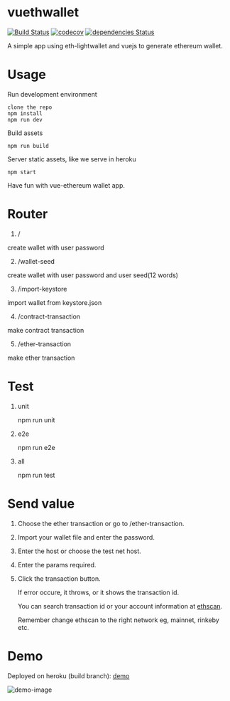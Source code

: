 # vuethwallet
[![Build Status](https://travis-ci.org/sc0Vu/vuethwallet.svg?branch=master)](https://travis-ci.org/sc0Vu/vuethwallet)
[![codecov](https://codecov.io/gh/sc0Vu/vuethwallet/branch/master/graph/badge.svg)](https://codecov.io/gh/sc0Vu/vuethwallet)
[![dependencies Status](https://david-dm.org/sc0vu/vuethwallet/status.svg)](https://david-dm.org/sc0vu/vuethwallet)

A simple app using eth-lightwallet and vuejs to generate ethereum wallet.

# Usage

Run development environment

```
clone the repo
npm install
npm run dev
```

Build assets

```
npm run build
```

Server static assets, like we serve in heroku


```
npm start
```

Have fun with vue-ethereum wallet app.

# Router

1. /

create wallet with user password

2. /wallet-seed

create wallet with user password and user seed(12 words)

3. /import-keystore

import wallet from keystore.json

4. /contract-transaction

make contract transaction

5. /ether-transaction

make ether transaction

# Test

1. unit

    npm run unit

2. e2e

    npm run e2e

3. all

    npm run test

# Send value

1. Choose the ether transaction or go to /ether-transaction.

2. Import your wallet file and enter the password.

3. Enter the host or choose the test net host.

4. Enter the params required.

5. Click the transaction button.

   If error occure, it throws, or it shows the transaction id.
   
   You can search transaction id or your account information at [ethscan](https://etherscan.io/).
   
   Remember change ethscan to the right network eg, mainnet, rinkeby etc.

# Demo

Deployed on heroku (build branch): [demo](https://vuethwallet.herokuapp.com/)

![demo-image](https://user-images.githubusercontent.com/10494397/27172628-80f4fba2-51e8-11e7-9368-e89d56e7f422.gif)
